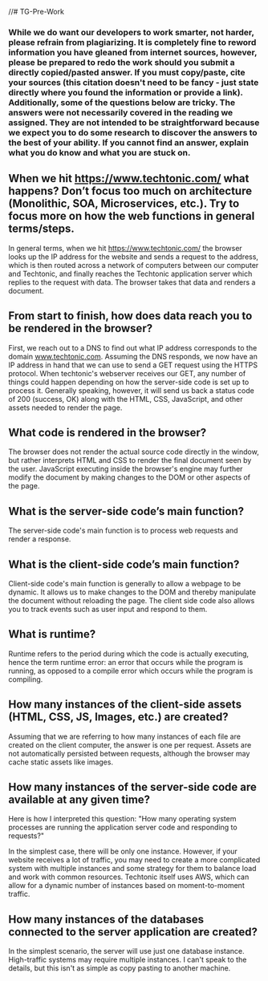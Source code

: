 //# TG-Pre-Work

### While we do want our developers to work smarter, not harder, please refrain from plagiarizing.  It is completely fine to reword information you have gleaned from internet sources, however, please be prepared to redo the work should you submit a directly copied/pasted answer.  If you must copy/paste, cite your sources (this citation doesn't need to be fancy - just state directly where you found the information or provide a link).  Additionally, some of the questions below are tricky.  The answers were not necessarily covered in the reading we assigned.  They are not intended to be straightforward because we expect you to do some research to discover the answers to the best of your ability.  If you cannot find an answer, explain what you do know and what you are stuck on.

## When we hit https://www.techtonic.com/ what happens? Don’t focus too much on architecture (Monolithic, SOA, Microservices, etc.). Try to focus more on how the web functions in general terms/steps.

In general terms, when we hit https://www.techtonic.com/ the browser looks up the IP address for the website and sends a request to the address, which is then routed across a network of computers between our computer and Techtonic, and finally reaches the Techtonic application server which replies to the request with data. The browser takes that data and renders a document. 

## From start to finish, how does data reach you to be rendered in the browser?

First, we reach out to a DNS to find out what IP address corresponds to the domain www.techtonic.com. Assuming the DNS responds, we now have an IP address in hand that we can use to send a GET request using the HTTPS protocol. When techtonic's webserver receives our GET, any number of things could happen depending on how the server-side code is set up to process it. Generally speaking, however, it will send us back a status code of 200 (success, OK) along with the HTML, CSS, JavaScript, and other assets needed to render the page. 

## What code is rendered in the browser?

The browser does not render the actual source code directly in the window, but rather interprets HTML and CSS to render the final document seen by the user. JavaScript executing inside the browser's engine may further modify the document by making changes to the DOM or other aspects of the page.

## What is the server-side code’s main function?

The server-side code's main function is to process web requests and render a response.

## What is the client-side code’s main function?

Client-side code's main function is generally to allow a webpage to be dynamic. It allows us to make changes to the DOM and thereby manipulate the document without reloading the page. The client side code also allows you to track events such as user input and respond to them.

## What is runtime?

Runtime refers to the period during which the code is actually executing, hence the term runtime error: an error that occurs while the program is running, as opposed to a compile error which occurs while the program is compiling.

## How many instances of the client-side assets (HTML, CSS, JS, Images, etc.) are created?

Assuming that we are referring to how many instances of each file are created on the client computer, the answer is one per request. Assets are not automatically persisted between requests, although the browser may cache static assets like images.

## How many instances of the server-side code are available at any given time?

Here is how I interpreted this question: "How many operating system processes are running the application server code and responding to requests?"

In the simplest case, there will be only one instance. However, if your website receives a lot of traffic, you may need to create a more complicated system with multiple instances and some strategy for them to balance load and work with common resources. Techtonic itself uses AWS, which can allow for a dynamic number of instances based on moment-to-moment traffic.

## How many instances of the databases connected to the server application are created?

In the simplest scenario, the server will use just one database instance. High-traffic systems may require multiple instances. I can't speak to the details, but this isn't as simple as copy pasting to another machine.